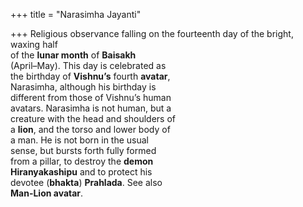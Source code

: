 +++
title = "Narasimha Jayanti"

+++
Religious observance falling on the fourteenth day of the bright, waxing half  
of the **lunar month** of **Baisakh**  
(April–May). This day is celebrated as  
the birthday of **Vishnu’s** fourth **avatar**,  
Narasimha, although his birthday is  
different from those of Vishnu’s human  
avatars. Narasimha is not human, but a  
creature with the head and shoulders of  
a **lion**, and the torso and lower body of  
a man. He is not born in the usual  
sense, but bursts forth fully formed  
from a pillar, to destroy the **demon**  
**Hiranyakashipu** and to protect his  
devotee (**bhakta**) **Prahlada**. See also  
**Man-Lion avatar**.